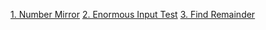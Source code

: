 [1. Number Mirror](https://www.codechef.com/LP0TO101/problems/START01)
[2. Enormous Input Test](https://www.codechef.com/LP0TO101/problems/INTEST)
[3. Find Remainder](https://www.codechef.com/LP0TO101/submit/FLOW002)